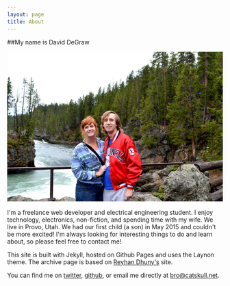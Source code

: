 ```yaml
---
layout: page
title: About
---
```

##My name is David DeGraw

![me](/public/me.jpg)

I'm a freelance web developer and electrical engineering student. I enjoy technology, electronics, non-fiction, and spending time with my wife. We live in Provo, Utah. We had our first child (a son) in May 2015 and couldn't be more excited! I'm always looking for interesting things to do and learn about, so please feel free to contact me!

This site is built with Jekyll, hosted on Github Pages and uses the Laynon theme. The archive page is based on [Reyhan Dhuny's](reyhan.org) site.

You can find me on [twitter](http://twitter.com/davidwdegraw), [github](http://github.com/catskull), or email me directly at <bro@catskull.net>.
